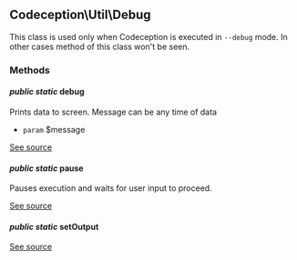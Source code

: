 
## Codeception\Util\Debug


This class is used only when Codeception is executed in `--debug` mode.
In other cases method of this class won't be seen.

### Methods


#### *public static* debug
Prints data to screen. Message can be any time of data

 * `param`  $message

[See source](https://github.com/Codeception/Codeception/blob/master/src/Codeception/Util/Debug.php#L28)

#### *public static* pause
Pauses execution and waits for user input to proceed.

[See source](https://github.com/Codeception/Codeception/blob/master/src/Codeception/Util/Debug.php#L39)

#### *public static* setOutput
[See source](https://github.com/Codeception/Codeception/blob/master/src/Codeception/Util/Debug.php#L18)
